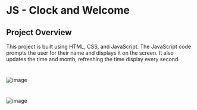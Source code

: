 # JS - Clock and Welcome 

## Project Overview
This project is built using HTML, CSS, and JavaScript. The JavaScript code prompts the user for their name and displays it on the screen. It also updates the time and month, refreshing the time display every second.
#
![image](https://github.com/user-attachments/assets/ee13180a-f775-4e0b-92bd-032b5a2af915)
#
![image](https://github.com/user-attachments/assets/9a55f8d6-a1a1-4992-b54c-aa9fa1e4d41e)
